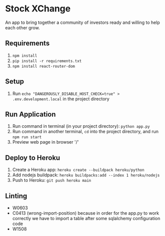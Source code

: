 # Stock XChange
An app to bring together a community of investors ready and willing to help each other grow.

## Requirements
1. `npm install`
2. `pip install -r requirements.txt`
3. `npm install react-router-dom`

## Setup
1. Run `echo "DANGEROUSLY_DISABLE_HOST_CHECK=true" > .env.development.local` in the project directory

## Run Application
1. Run command in terminal (in your project directory): `python app.py`
2. Run command in another terminal, `cd` into the project directory, and run `npm run start`
3. Preview web page in browser '/'

## Deploy to Heroku

1. Create a Heroku app: `heroku create --buildpack heroku/python`
2. Add nodejs buildpack: `heroku buildpacks:add --index 1 heroku/nodejs`
3. Push to Heroku: `git push heroku main`

## Linting 
+ W0603
+ C0413 (wrong-import-position) because in order for the app.py to work correctly we have to import a table after some sqlalchemy configuration code
+ W1508 